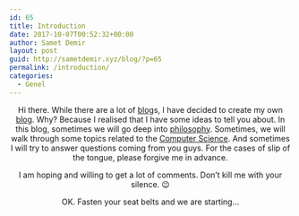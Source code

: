 ```yaml
---
id: 65
title: Introduction
date: 2017-10-07T00:52:32+00:00
author: Samet Demir
layout: post
guid: http://sametdemir.xyz/blog/?p=65
permalink: /introduction/
categories:
  - Genel
---
```

<p style="text-align: center;">
  Hi there. While there are a lot of <a href="https://en.wikipedia.org/wiki/Blog">blog</a>s, I have decided to create my own <a href="https://en.wikipedia.org/wiki/Blog">blog</a>. Why? Because I realised that I have some ideas to tell you about. In this blog, sometimes we will go deep into <a href="https://en.wikipedia.org/wiki/Philosophy">philosophy</a>. Sometimes, we will walk through some topics related to the <a href="https://en.wikipedia.org/wiki/Computer_science">Computer Science</a>. And sometimes I will try to answer questions coming from you guys. For the cases of slip of the tongue, please forgive me in advance.
</p>

<p style="text-align: center;">
  I am hoping and willing to get a lot of comments. Don&#8217;t kill me with your silence. 😉
</p>

<p style="text-align: center;">
  OK. Fasten your seat belts and we are starting&#8230;
</p>